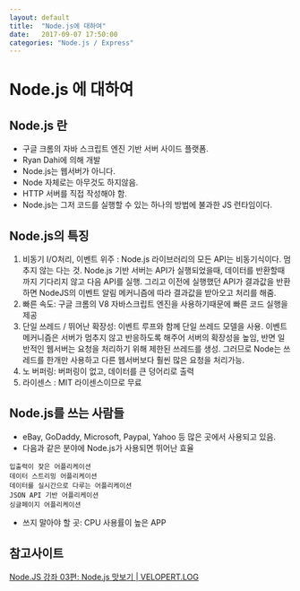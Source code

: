 ```yaml
---
layout: default
title:  "Node.js에 대하여"
date:   2017-09-07 17:50:00
categories: "Node.js / Express"
---
```




# Node.js 에 대하여

## Node.js 란
* 구글 크롬의 자바 스크립트 엔진 기반 서버 사이드 플랫폼.
* Ryan Dahi에 의해 개발
* Node.js는 웹서버가 아니다.
* Node 자체로는 아무것도 하지않음.
* HTTP 서버를 직접 작성해야 함.
* Node.js는 그저 코드를 실행할 수 있는 하나의 방법에 불과한 JS 런타임이다.

## Node.js의 특징
1. 비동기 I/O처리, 이벤트 위주 : Node.js 라이브러리의 모든 API는 비동기식이다. 멈추지 않는 다는 것. Node.js 기반 서버는 API가 실행되었을때, 데이터를 반환할때까지 기다리지 않고 다음 API를 실행. 그리고 이전에 실행했던 API가 결과값을 반환하면 NodeJS의 이벤트 알림 메커니즘에 따라 결과값을 받아오고 처리를 해줌.
2. 빠른 속도: 구글 크롬의 V8 자바스크립트 엔진을 사용하기때문에 빠른 코드 실행을 제공
3. 단일 쓰레드 / 뛰어난 확장성: 이벤트 루프와 함께 단일 쓰레드 모델을 사용. 이벤트 메커니즘은 서버가 멈추지 않고 반응하도록 해주어 서버의 확장성을 높임, 반면 일반적인 웹서버는 요청을 처리하기 위해 제한된 쓰레드를 생성. 그러므로 Node는 쓰레드를 한개만 사용하고 다른 웹서버보다 훨씬 많은 요청을 처리가능.
4. 노 버퍼링: 버퍼링이 없고, 데이터를 큰 덩어리로 출력
5. 라이센스 : MIT 라이센스이므로 무료

## Node.js를 쓰는 사람들
* eBay, GoDaddy, Microsoft, Paypal, Yahoo 등 많은 곳에서 사용되고 있음.
* 다음과 같은 분야에 Node.js가 사용되면 뛰어난 효율

```
입출력이 잦은 어플리케이션
데이터 스트리밍 어플리케이션
데이터를 실시간으로 다루는 어플리케이션
JSON API 기반 어플리케이션
싱글페이지 어플리케이션
```
* 쓰지 말아야 할 곳: CPU 사용률이 높은 APP

## 참고사이트
[Node.JS 강좌 03편: Node.js 맛보기 | VELOPERT.LOG](https://velopert.com/210)